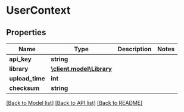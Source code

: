 # UserContext

## Properties
Name | Type | Description | Notes
------------ | ------------- | ------------- | -------------
**api_key** | **string** |  | 
**library** | [**\client.model\Library**](Library.md) |  | 
**upload_time** | **int** |  | 
**checksum** | **string** |  | 

[[Back to Model list]](../README.md#documentation-for-models) [[Back to API list]](../README.md#documentation-for-api-endpoints) [[Back to README]](../README.md)


